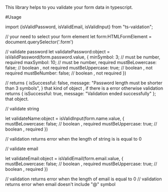 This library helps to you validate your form data in typescript.

#Usage

import {isValidPassword, isValidEmail, isValidInput} from "ts-valdation";

// your need to select your form element
let form:HTMLFormElement = document.querySelector('.form')

// validate password
let validatePassword:object = isValidPassword(form.password.value, {
minSymbol: 3; // must be number, required
maxSymbol: 10; // must be number, required
mustBeLowercase: false; // boolean , not required
mustBeUppercase: true; // boolean , not required
mustBeNumber: false; // boolean , not required
})

// returns {
isSuccessful: false,
message: "Password length must be shorter than 3 symbols",
} that kind of object , if there is a error otherwise validation returns { isSuccessful: true, message: "Validation ended successfully" }; that object.

// validate string

let validateName:object = isValidInput(form.name.value, {
mustBeLowercase: false; // boolean , required
mustBeUppercase: true; // boolean , required
})

// validation returns error when the length of string is  is equal to 0

// validate email

let validateEmail:object = isValidEmail(form.email.value, {
mustBeLowercase: false; // boolean , required
mustBeUppercase: true; // boolean , required
})

// validation returns error when  the length of email is equal to 0
// validation returns error when email doesn't include "@"  symbol